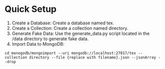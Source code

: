 # Quick Setup
1. Create a Database: Create a database named tex.
2. Create a Collection: Create a collection named directory.
3. Generate Fake Data: Use the generate_data.py script located in the /data directory to generate fake data.
4. Import Data to MongoDB:

`cd monogodb/mongoimport --uri mongodb://localhost:27017/tex --collection directory --file {replace with filename}.json --jsonArray --drop`
